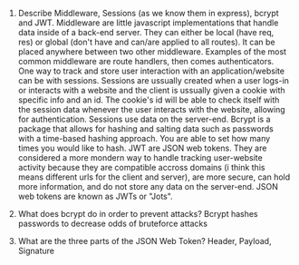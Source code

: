 <!-- Answers to the Short Answer Essay Questions go here -->

1.  Describe Middleware, Sessions (as we know them in express), bcrypt and JWT.
Middleware are little javascript implementations that handle data inside of a back-end server. They can either be local (have req, res) or global (don't have and can/are applied to all routes). It can be placed anywhere between two other middleware. Examples of the most common middleware are route handlers, then comes authenticators. One way to track and store user interaction with an application/website can be with sessions. Sessions are ussually created when a user logs-in or interacts with a website and the client is ussually given a cookie with specific info and an id. The cookie's id will be able to check itself with the session data whenever the user interacts with the website, allowing for authentication. Sessions use data on the server-end. Bcrypt is a package that allows for hashing and salting data such as passwords with a time-based hashing approach. You are able to set how many times you would like to hash. JWT are JSON web tokens. They are considered a more mondern way to handle tracking user-website activity because they are compatible accross domains (i think this means different urls for the client and server), are more secure, can hold more information, and do not store any data on the server-end. JSON web tokens are known as JWTs or "Jots". 


2.  What does bcrypt do in order to prevent attacks?
Bcrypt hashes passwords to decrease odds of bruteforce attacks


3.  What are the three parts of the JSON Web Token?
Header, Payload, Signature